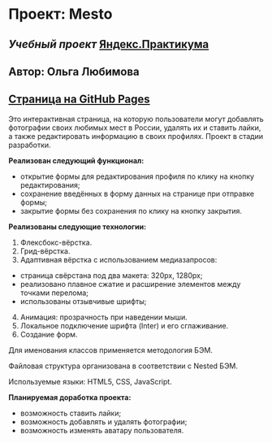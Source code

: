 # **Проект: Mesto**
## *Учебный проект* [Яндекс.Практикума](https://practicum.yandex.ru/)

## Автор: Ольга Любимова

## [Страница на GitHub Pages](https://aelia5.github.io/mesto/)

Это интерактивная страница, на которую пользователи могут добавлять фотографии своих любимых мест в России, удалять их и ставить лайки, а также редактировать информацию в своих профилях. Проект в стадии разработки.

**Реализован следующий функционал:**
* открытие формы для редактирования профиля по клику на кнопку редактирования;
* сохранение введённых в форму данных на странице при отправке формы;
* закрытие формы без сохранения по клику на кнопку закрытия.

**Реализованы следующие технологии:**

1. Флексбокс-вёрстка.
2. Грид-вёрстка.
3. Адаптивная вёрстка с использованием медиазапросов:
* страница свёрстана под два макета: 320px, 1280px;
* реализовано плавное сжатие и расширение элементов между точками перелома;
* использованы отзывчивые шрифты;
4. Анимация: прозрачность при наведении мыши.
5. Локальное подключение шрифта (Inter) и его сглаживание.
6. Создание форм.

Для именования классов применяется методология БЭМ.

Файловая структура организована в соответствии с Nested БЭМ.

Используемые языки: HTML5, CSS, JavaScript.

**Планируемая доработка проекта:**
* возможность ставить лайки;
* возможность добавлять и удалять фотографии;
* возможность изменять аватару пользователя.
